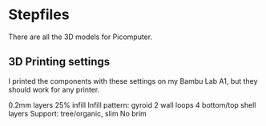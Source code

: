 # Stepfiles
There are all the 3D models for Picomputer.
## 3D Printing settings
I printed the components with these settings on my Bambu Lab A1, but they should work for any printer.

0.2mm layers
25% infill
Infill pattern: gyroid
2 wall loops
4 bottom/top shell layers
Support: tree/organic, slim
No brim
